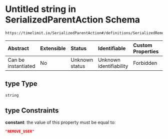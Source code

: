 # Untitled string in SerializedParentAction Schema

```txt
https://timelimit.io/SerializedParentAction#/definitions/SerializedRemoveUserAction/properties/type
```



| Abstract            | Extensible | Status         | Identifiable            | Custom Properties | Additional Properties | Access Restrictions | Defined In                                                                                        |
| :------------------ | :--------- | :------------- | :---------------------- | :---------------- | :-------------------- | :------------------ | :------------------------------------------------------------------------------------------------ |
| Can be instantiated | No         | Unknown status | Unknown identifiability | Forbidden         | Allowed               | none                | [SerializedParentAction.schema.json\*](SerializedParentAction.schema.json "open original schema") |

## type Type

`string`

## type Constraints

**constant**: the value of this property must be equal to:

```json
"REMOVE_USER"
```
